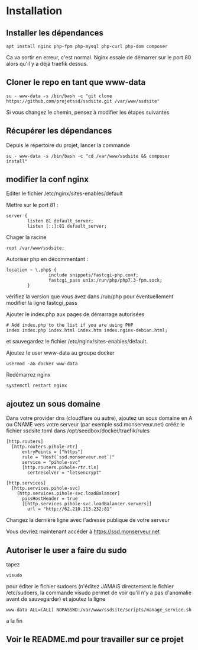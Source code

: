 # Installation

## Installer les dépendances

```
apt install nginx php-fpm php-mysql php-curl php-dom composer
```
Ca va sortir en erreur, c'est normal. Nginx essaie de démarrer sur le port 80 alors qu'il y a déjà traefik dessus.

## Cloner le repo en tant que www-data
```
su - www-data -s /bin/bash -c "git clone https://github.com/projetssd/ssdsite.git /var/www/ssdsite"
```

Si vous changez le chemin, pensez à modifier les étapes suivantes

## Récupérer les dépendances
Depuis le répertoire du projet, lancer la commande
```
su - www-data -s /bin/bash -c "cd /var/www/ssdsite && composer install"
``` 
## modifier la conf nginx

Editer le fichier /etc/nginx/sites-enables/default

Mettre sur le port 81 :
```
server {
        listen 81 default_server;
        listen [::]:81 default_server;
```
Chager la racine
```
root /var/www/ssdsite;
```
Autoriser php en décommentant :
```
location ~ \.php$ {
                include snippets/fastcgi-php.conf;
                fastcgi_pass unix:/run/php/php7.3-fpm.sock;
        }
```
vérifiez la version que vous avez dans /run/php pour éventuellement modifier la ligne fastcgi_pass

Ajouter le index.php aux pages de démarrage autorisées
``` 
# Add index.php to the list if you are using PHP
index index.php index.html index.htm index.nginx-debian.html;
```
et sauvegardez le fichier /etc/nginx/sites-enables/default.


Ajoutez le user www-data au groupe docker
```
usermod -aG docker www-data
```

Redémarrez nginx
```
systemctl restart nginx
```

## ajoutez un sous domaine
Dans votre provider dns (cloudflare ou autre), ajoutez un sous domaine en A ou CNAME vers votre serveur (par exemple ssd.monserveur.net)
crééz le fichier ssdsite.toml dans /opt/seedbox/docker/traefik/rules
```
[http.routers]
  [http.routers.pihole-rtr]
      entryPoints = ["https"]
      rule = "Host(`ssd.monserveur.net`)"
      service = "pihole-svc"
      [http.routers.pihole-rtr.tls]
        certresolver = "letsencrypt"

[http.services]
  [http.services.pihole-svc]
    [http.services.pihole-svc.loadBalancer]
      passHostHeader = true
      [[http.services.pihole-svc.loadBalancer.servers]]
        url = "http://62.210.113.232:81"
```
Changez la dernière ligne avec l'adresse publique de votre serveur

Vous devriez maintenant accéder à https://ssd.monserveur.net

## Autoriser le user a faire du sudo

tapez 
```
visudo
```
pour éditer le fichier sudoers 
(n'éditez JAMAIS directement le fichier /etc/sudoers, la commande visudo permet de voir qu'il n'y a pas d'anomalie avant de sauvegarder)
et ajoutez la ligne
```
www-data ALL=(ALL) NOPASSWD:/var/www/ssdsite/scripts/manage_service.sh
```
a la fin

## Voir le README.md pour travailler sur ce projet

